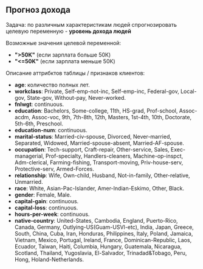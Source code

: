 ## Прогноз дохода

Задача: по различным характеристикам людей спрогнозировать целевую переменную - **уровень дохода людей**

Возможные значения целевой переменной:
- **">50K"** (если зарплата больше 50К)
- **"<=50K"** (если зарплата меньше 50К)

Описание аттрибктов таблицы / признаков клиентов:
- **age**: количество полных лет. 
- **workclass**: Private, Self-emp-not-inc, Self-emp-inc, Federal-gov, Local-gov, State-gov, Without-pay, Never-worked. 
- **fnlwgt**: continuous. 
- **education**: Bachelors, Some-college, 11th, HS-grad, Prof-school, Assoc-acdm, Assoc-voc, 9th, 7th-8th, 12th, Masters, 1st-4th, 10th, Doctorate, 5th-6th, Preschool. 
- **education-num**: continuous. 
- **marital-status**: Married-civ-spouse, Divorced, Never-married, Separated, Widowed, Married-spouse-absent, Married-AF-spouse. 
- **occupation**: Tech-support, Craft-repair, Other-service, Sales, Exec-managerial, Prof-specialty, Handlers-cleaners, Machine-op-inspct, Adm-clerical, Farming-fishing, Transport-moving, Priv-house-serv, Protective-serv, Armed-Forces. 
- **relationship**: Wife, Own-child, Husband, Not-in-family, Other-relative, Unmarried. 
- **race**: White, Asian-Pac-Islander, Amer-Indian-Eskimo, Other, Black. 
- **gender**: Female, Male. 
- **capital-gain**: continuous. 
- **capital-loss**: continuous. 
- **hours-per-week**: continuous. 
- **native-country**: United-States, Cambodia, England, Puerto-Rico, Canada, Germany, Outlying-US(Guam-USVI-etc), India, Japan, Greece, South, China, Cuba, Iran, Honduras, Philippines, Italy, Poland, Jamaica, Vietnam, Mexico, Portugal, Ireland, France, Dominican-Republic, Laos, Ecuador, Taiwan, Haiti, Columbia, Hungary, Guatemala, Nicaragua, Scotland, Thailand, Yugoslavia, El-Salvador, Trinadad&Tobago, Peru, Hong, Holand-Netherlands. 
